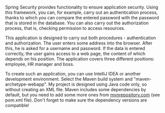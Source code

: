 Spring Security provides functionality to ensure application security. Using this framework, you can, for example, carry out an authentication process, thanks to which you can compare the entered password with the password that is stored in the database. You can also carry out the authorization process, that is, checking permission to access resources.

This application is designed to carry out both procedures - authentication and authorization. The user enters some address into the browser. After this, he is asked for a username and password. If the data is entered correctly, the user gains access to a web page, the content of which depends on his position. The application covers three different positions: employee, HR manager and boss.

To create such an application, you can use IntelliJ IDEA or another development environment. Select the Maven build system and "maven-archetype-webapp". My project is designed using Java code only, so without creating an XML file. Maven includes some dependencies by default, but you need to add some more ones from [mvnrepository.com](https://mvnrepository.com/) (see pom.xml file). Don't forget to make sure the dependency versions are compatible!
